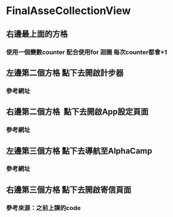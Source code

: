 # FinalAsseCollectionView
## 右邊最上面的方格
### 使用一個變數counter 配合使用for 迴圈 每次counter都會+1
## 左邊第二個方格 點下去開啟計步器
### 參考網址
## 右邊第二個方格  點下去開啟App設定頁面
### 參考網址
## 左邊第三個方格 點下去導航至AlphaCamp
### 參考網址
## 右邊第三個方格 點下去開啟寄信頁面
### 參考來源：之前上課的code
